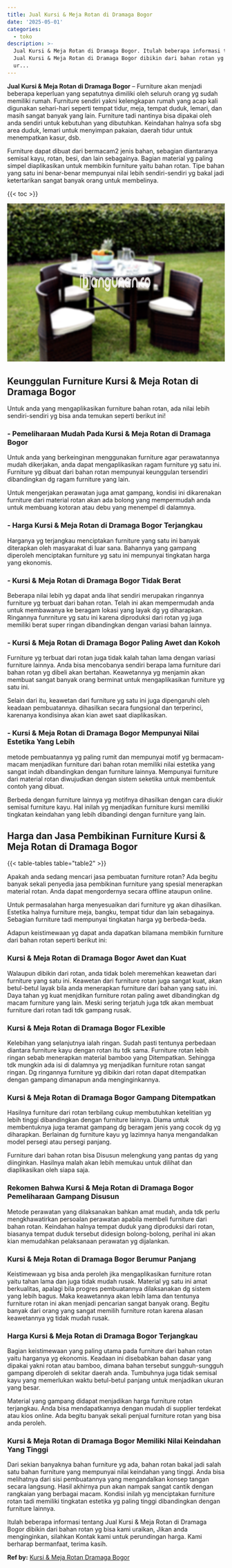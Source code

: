 ```yaml
---
title: Jual Kursi & Meja Rotan di Dramaga Bogor
date: '2025-05-01'
categories:
  - toko
description: >-
  Jual Kursi & Meja Rotan di Dramaga Bogor. Itulah beberapa informasi tentang
  Jual Kursi & Meja Rotan di Dramaga Bogor dibikin dari bahan rotan yg bisa kami
  ur...
---
```


**Jual Kursi & Meja Rotan di Dramaga Bogor** – Furniture akan menjadi beberapa keperluan yang sepatutnya dimiliki oleh seluruh orang yg sudah memiliki rumah. Furniture sendiri yakni kelengkapan rumah yang acap kali digunakan sehari-hari seperti tempat tidur, meja, tempat duduk, lemari, dan masih sangat banyak yang lain. Furniture tadi nantinya bisa dipakai oleh anda sendiri untuk kebutuhan yang dibutuhkan. Keindahan halnya sofa sbg area duduk, lemari untuk menyimpan pakaian, daerah tidur untuk menempatkan kasur, dsb.

Furniture dapat dibuat dari bermacam2 jenis bahan, sebagian diantaranya semisal kayu, rotan, besi, dan lain sebagainya. Bagian material yg paling simpel diaplikasikan untuk membikin furniture yaitu bahan rotan. Tipe bahan yang satu ini benar-benar mempunyai nilai lebih sendiri-sendiri yg bakal jadi ketertarikan sangat banyak orang untuk membelinya.

{{< toc >}}

![Jual Kursi & Meja Rotan di Dramaga Bogor](/images/kursi-meja-rotan-murah53.png)

## Keunggulan Furniture Kursi & Meja Rotan di Dramaga Bogor

Untuk anda yang mengaplikasikan furniture bahan rotan, ada nilai lebih sendiri-sendiri yg bisa anda temukan seperti berikut ini!

### \- Pemeliharaan Mudah Pada Kursi & Meja Rotan di Dramaga Bogor

Untuk anda yang berkeinginan menggunakan furniture agar perawatannya mudah dikerjakan, anda dapat mengaplikasikan ragam furniture yg satu ini. Furniture yg dibuat dari bahan rotan mempunyai keunggulan tersendiri dibandingkan dg ragam furniture yang lain.

Untuk mengerjakan perawatan juga amat gampang, kondisi ini dikarenakan furniture dari material rotan akan ada bolong yang mempermudah anda untuk membuang kotoran atau debu yang menempel di dalamnya.

### \- Harga Kursi & Meja Rotan di Dramaga Bogor Terjangkau

Harganya yg terjangkau menciptakan furniture yang satu ini banyak diterapkan oleh masyarakat di luar sana. Bahannya yang gampang diperoleh menciptakan furniture yg satu ini mempunyai tingkatan harga yang ekonomis.

### \- Kursi & Meja Rotan di Dramaga Bogor Tidak Berat

Beberapa nilai lebih yg dapat anda lihat sendiri merupakan ringannya furniture yg terbuat dari bahan rotan. Telah ini akan mempermudah anda untuk membawanya ke beragam lokasi yang layak dg yg diharapkan. Ringannya funrniture yg satu ini karena diproduksi dari rotan yg juga memiliki berat super ringan dibandingkan dengan variasi bahan lainnya.

### \- Kursi & Meja Rotan di Dramaga Bogor Paling Awet dan Kokoh

Furniture yg terbuat dari rotan juga tidak kalah tahan lama dengan variasi furniture lainnya. Anda bisa mencobanya sendiri berapa lama furniture dari bahan rotan yg dibeli akan bertahan. Keawetannya yg menjamin akan membuat sangat banyak orang berminat untuk mengaplikasikan furniture yg satu ini.

Selain dari itu, keawetan dari furniture yg satu ini juga dipengaruhi oleh keadaan pembuatannya. dihasilkan secara fungsional dan terperinci, karenanya kondisinya akan kian awet saat diaplikasikan.

### \- Kursi & Meja Rotan di Dramaga Bogor Mempunyai Nilai Estetika Yang Lebih

metode pembuatannya yg paling rumit dan mempunyai motif yg bermacam-macam menjadikan furniture dari bahan rotan memiliki nilai estetika yang sangat indah dibandingkan dengan furniture lainnya. Mempunyai furniture dari material rotan diwujudkan dengan sistem seketika untuk membentuk contoh yang dibuat.

Berbeda dengan furniture lainnya yg motifnya dihasilkan dengan cara diukir semisal furniture kayu. Hal inilah yg menjadikan furniture kursi memiliki tingkatan keindahan yang lebih dibandingi dengan furniture yang lain.

## Harga dan Jasa Pembikinan Furniture Kursi & Meja Rotan di Dramaga Bogor

{{< table-tables table="table2" >}}

Apakah anda sedang mencari jasa pembuatan furniture rotan? Ada begitu banyak sekali penyedia jasa pembikinan furniture yang spesial menerapkan material rotan. Anda dapat mengordernya secara offline ataupun online.

Untuk permasalahan harga menyesuaikan dari furniture yg akan dihasilkan. Estetika halnya furniture meja, bangku, tempat tidur dan lain sebagainya. Sebagian furniture tadi mempunyai tingkatan harga yg berbeda-beda.

Adapun keistimewaan yg dapat anda dapatkan bilamana membikin furniture dari bahan rotan seperti berikut ini:

### Kursi & Meja Rotan di Dramaga Bogor Awet dan Kuat

Walaupun dibikin dari rotan, anda tidak boleh meremehkan keawetan dari furniture yang satu ini. Keawetan dari furniture rotan juga sangat kuat, akan betul-betul layak bila anda menerapkan furniture dari bahan yang satu ini. Daya tahan yg kuat menjdikan furniture rotan paling awet dibandingkan dg macam furniture yang lain. Meski sering terjatuh juga tdk akan membuat furniture dari rotan tadi tdk gampang rusak.

### Kursi & Meja Rotan di Dramaga Bogor FLexible

Kelebihan yang selanjutnya ialah ringan. Sudah pasti tentunya perbedaan diantara furniture kayu dengan rotan itu tdk sama. Furniture rotan lebih ringan sebab menerapkan material bamboo yang Ditempatkan. Sehingga tdk mungkin ada isi di dalamnya yg menjadikan furniture rotan sangat ringan. Dg ringannya furniture yg dibikin dari rotan dapat ditempatkan dengan gampang dimanapun anda menginginkannya.

### Kursi & Meja Rotan di Dramaga Bogor Gampang Ditempatkan

Hasilnya furniture dari rotan terbilang cukup membutuhkan ketelitian yg lebih tinggi dibandingkan dengan furniture lainnya. Diama untuk membentuknya juga teramat gampang dg beragam jenis yang cocok dg yg diharapkan. Berlainan dg furniture kayu yg lazimnya hanya mengandalkan model persegi atau persegi panjang.

Furniture dari bahan rotan bisa Disusun melengkung yang pantas dg yang diinginkan. Hasilnya malah akan lebih memukau untuk dilihat dan diaplikasikan oleh siapa saja.

### Rekomen Bahwa Kursi & Meja Rotan di Dramaga Bogor Pemeliharaan Gampang Disusun

Metode perawatan yang dilaksanakan bahkan amat mudah, anda tdk perlu mengkhawatirkan persoalan perawatan apabila membeli furniture dari bahan rotan. Keindahan halnya tempat duduk yang diproduksi dari rotan, biasanya tempat duduk tersebut didesign bolong-bolong, perihal ini akan kian memudahkan pelaksanaan perawatan yg dijalankan.

### Kursi & Meja Rotan di Dramaga Bogor Berumur Panjang

Keistimewaan yg bisa anda peroleh jika mengaplikasikan furniture rotan yaitu tahan lama dan juga tidak mudah rusak. Material yg satu ini amat berkualitas, apalagi bila progres pembuatannya dilaksanakan dg sistem yang lebih bagus. Maka keawetannya akan lebih lama dan tentunya furniture rotan ini akan menjadi pencarian sangat banyak orang. Begitu banyak dari orang yang sangat memilih furniture rotan karena alasan keawetannya yg tidak mudah rusak.

### Harga Kursi & Meja Rotan di Dramaga Bogor Terjangkau

Bagian keistimewaan yang paling utama pada furniture dari bahan rotan yaitu harganya yg ekonomis. Keadaan ini disebabkan bahan dasar yang dipakai yakni rotan atau bamboo, dimana bahan tersebut sungguh-sungguh gampang diperoleh di sekitar daerah anda. Tumbuhnya juga tidak semisal kayu yang memerlukan waktu betul-betul panjang untuk menjadikan ukuran yang besar.

Material yang gampang didapat menjadikan harga furniture rotan terjangkau. Anda bisa mendapatkannya dengan mudah di supplier terdekat atau kios online. Ada begitu banyak sekali penjual furniture rotan yang bisa anda peroleh.

### Kursi & Meja Rotan di Dramaga Bogor Memiliki Nilai Keindahan Yang Tinggi

Dari sekian banyaknya bahan furniture yg ada, bahan rotan bakal jadi salah satu bahan furniture yang mempunyai nilai keindahan yang tinggi. Anda bisa melihatnya dari sisi pembuatannya yang mengandalkan konsep tangan secara langsung. Hasil akhirnya pun akan nampak sangat cantik dengan rangkaian yang berbagai macam. Kondisi inilah yg menciptakan furniture rotan tadi memiliki tingkatan estetika yg paling tinggi dibandingkan dengan furniture lainnya.

Itulah beberapa informasi tentang Jual Kursi & Meja Rotan di Dramaga Bogor dibikin dari bahan rotan yg bisa kami uraikan, Jikan anda menginginkan, silahkan Kontak kami untuk perundingan harga. Kami berharap bermanfaat, terima kasih.

**Ref by:** [Kursi & Meja Rotan Dramaga Bogor](https://id.wikipedia.org/wiki/Kursi)
